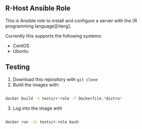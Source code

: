 ## R-Host Ansible Role

This is Ansible role to install and configure a server with the [R programming language][rlang].

Currently this supports the following systems:

- CentOS
- Ubuntu

## Testing

1. Download this repository with `git clone`
2. Build the images with:  
```bash

docker build -t tests/r-role -f Dockerfile.*distro*

```
3. Log into the image with  
```bash

docker run -it tests/r-role bash

```
